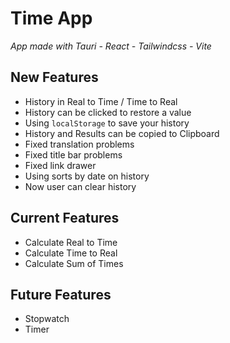 # Time App

*App made with Tauri - React - Tailwindcss - Vite*

## New Features

- History in Real to Time / Time to Real
- History can be clicked to restore a value
- Using `localStorage` to save your history
- History and Results can be copied to Clipboard
- Fixed translation problems
- Fixed title bar problems
- Fixed link drawer
- Using sorts by date on history
- Now user can clear history

## Current Features

- Calculate Real to Time
- Calculate Time to Real
- Calculate Sum of Times

## Future Features

- Stopwatch
- Timer